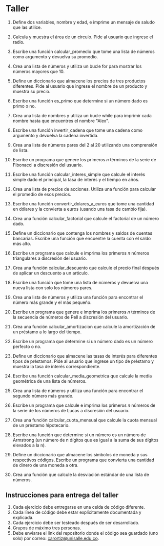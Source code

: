 # Taller

1. Define dos variables, nombre y edad, e imprime un mensaje de saludo que las utilice.

2. Calcula y muestra el área de un círculo. Pide al usuario que ingrese el radio.

3. Escribe una función calcular_promedio que tome una lista de números como argumento y devuelva su promedio.

4. Crea una lista de números y utiliza un bucle for para mostrar los números mayores que 10.

5. Define un diccionario que almacene los precios de tres productos diferentes. Pide al usuario que ingrese el nombre de un producto y muestra su precio.

6. Escribe una función es_primo que determine si un número dado es primo o no.

7. Crea una lista de nombres y utiliza un bucle while para imprimir cada nombre hasta que encuentres el nombre "Alex".

8. Escribe una función invertir_cadena que tome una cadena como argumento y devuelva la cadena invertida.

9. Crea una lista de números pares del 2 al 20 utilizando una comprensión de lista.

10. Escribe un programa que genere los primeros $n$ términos de la serie de Fibonacci a discresión del usuario.

11. Escribe una función calcular_interes_simple que calcule el interés simple dado el principal, la tasa de interés y el tiempo en años.

12. Crea una lista de precios de acciones. Utiliza una función para calcular el promedio de esos precios.

13. Escribe una función convertir_dolares_a_euros que tome una cantidad en dólares y la convierta a euros (usando una tasa de cambio fija).

14. Crea una función calcular_factorial que calcule el factorial de un número dado.

15. Define un diccionario que contenga los nombres y saldos de cuentas bancarias. Escribe una función que encuentre la cuenta con el saldo más alto.

16. Escribe un programa que calcule e imprima los primeros $n$ números triangulares a discresión del usuario.

17. Crea una función calcular_descuento que calcule el precio final después de aplicar un descuento a un artículo.

18. Escribe una función que tome una lista de números y devuelva una nueva lista con solo los números pares.

19. Crea una lista de números y utiliza una función para encontrar el número más grande y el más pequeño.

20. Escribe un programa que genere e imprima los primeros $n$ términos de la secuencia de números de Pell a discresión del usuario.

21. Crea una función calcular_amortizacion que calcule la amortización de un préstamo a lo largo del tiempo.

22. Escribe un programa que determine si un número dado es un número perfecto o no.

23. Define un diccionario que almacene las tasas de interés para diferentes tipos de préstamos. Pide al usuario que ingrese un tipo de préstamo y muestra la tasa de interés correspondiente.

24. Escribe una función calcular_media_geometrica que calcule la media geométrica de una lista de números.

25. Crea una lista de números y utiliza una función para encontrar el segundo número más grande.

26. Escribe un programa que calcule e imprima los primeros $n$ números de la serie de los números de Lucas a discresión del usuario.

27. Crea una función calcular_cuota_mensual que calcule la cuota mensual de un préstamo hipotecario.

28. Escribe una función que determine si un número es un número de Armstrong (un número de n dígitos que es igual a la suma de sus dígitos elevados a la n).

29. Define un diccionario que almacene los símbolos de moneda y sus respectivos códigos. Escribe un programa que convierta una cantidad de dinero de una moneda a otra.

30. Crea una función que calcule la desviación estándar de una lista de números.

## Instrucciones para entrega del taller

1. Cada ejercicio debe entregarse en una celda de código diferente.
2. Cada línea de código debe estar explícitamente documentada y explicada.
3. Cada ejercicio debe ser testeado después de ser desarrollado.
4. Grupos de máximo tres personas.
5. Debe enviarse el link del repositorio donde el código sea guardado (uno solo) por correo: carortiz@unisalle.edu.co. 
